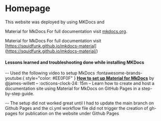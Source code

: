 # Homepage
This website was deployed by using MKDocs and 

Material for MkDocs
For full documentation visit [mkdocs.org](https://www.mkdocs.org).

Material for MkDocs
For full documentation visit [https://squidfunk.github.io/mkdocs-material] (https://squidfunk.github.io/mkdocs-material/)

#### Lessons learned and troubleshooting done while installing MKDocs
--
Used the following video to setup MkDocs
:fontawesome-brands-youtube:{ style="color: #EE0F0F" }
__[How to set up Material for MkDocs]__ by @james-willett – :octicons-clock-24:
15m – Learn how to create and host a documentation site using Material for
MkDocs on GitHub Pages in a step-by-step guide.

  [How to set up Material for MkDocs]: https://www.youtube.com/watch?v=Q-YA_dA8C20

--
The setup did not worked great until I had to update the main branch on Github Pages and the ci.yml workflow file did not trigger the creation of gh-pages for publication on the website under Github Pages 
#
#
#
#
#
#
#
#
#
